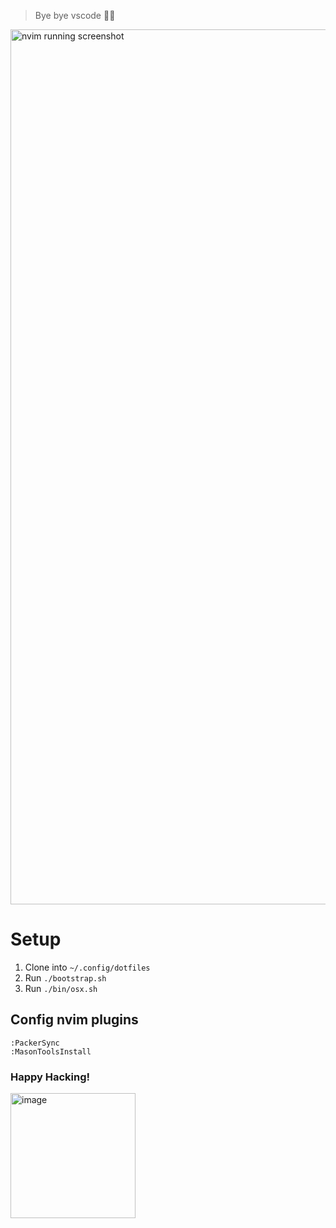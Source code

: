 > Bye bye vscode 👋🏽

<img width="1400" alt="nvim running screenshot" src="https://user-images.githubusercontent.com/27580836/235738484-d57b9e9d-8d7e-42e1-aa05-a5865a70d7ec.png">

# Setup
1. Clone into `~/.config/dotfiles`
2. Run `./bootstrap.sh`
3. Run `./bin/osx.sh`

## Config nvim plugins
```vim
:PackerSync
:MasonToolsInstall
```

### Happy Hacking!
<img width="200" alt="image" src="https://media.tenor.com/y2JXkY1pXkwAAAAM/cat-computer.gif">

